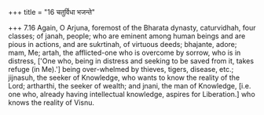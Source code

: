 +++
title = "16 चतुर्विधा भजन्ते"

+++
7.16 Again, O Arjuna, foremost of the Bharata dynasty, caturvidhah, four
classes; of janah, people; who are eminent among human beings and are
pious in actions, and are sukrtinah, of virtuous deeds; bhajante, adore;
mam, Me; artah, the afflicted-one who is overcome by sorrow, who is in
distress, \['One who, being in distress and seeking to be saved from it,
takes refuge (in Me).'\] being over-whelmed by thieves, tigers, disease,
etc.; jijnasuh, the seeker of Knowledge, who wants to know the reality
of the Lord; artharthi, the seeker of wealth; and jnani, the man of
Knowledge, \[i.e. one who, already having intellectual knowledge,
aspires for Liberation.\] who knows the reality of Visnu.
